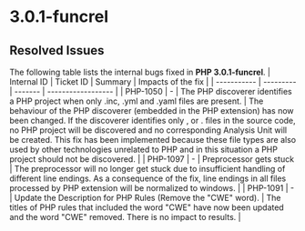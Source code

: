 # 3.0.1-funcrel

## Resolved Issues

The following table lists the internal bugs fixed in **PHP 3.0.1-funcrel**.
| Internal ID | Ticket ID | Summary | Impacts of the fix |
| ----------- | --------- | ------- | ------------------ |
| PHP-1050 | - | The PHP discoverer identifies a PHP project when only .inc, .yml and .yaml files are present. | The behaviour of the PHP discoverer (embedded in the PHP extension) has now been changed. If the discoverer identifies only ,  or . files in the source code, no PHP project will be discovered and no corresponding Analysis Unit will be created. This fix has been implemented because these file types are also used by other technologies unrelated to PHP and in this situation a PHP project should not be discovered. |
| PHP-1097 | - | Preprocessor gets stuck | The preprocessor will no longer get stuck due to insufficient handling of different line endings. As a consequence of the fix, line endings in all files processed by PHP extension will be normalized to windows. |
| PHP-1091 | - | Update the Description for PHP Rules (Remove the "CWE" word). | The titles of PHP rules that included the word "CWE" have now been updated and the word "CWE" removed. There is no impact to results. |

